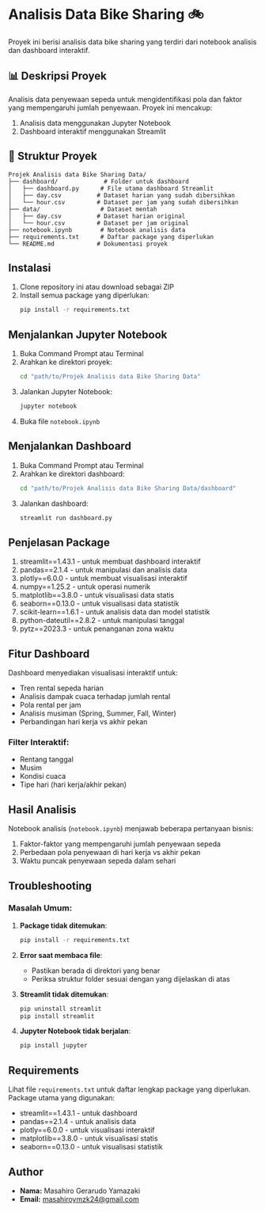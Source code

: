 # Analisis Data Bike Sharing 🚲

Proyek ini berisi analisis data bike sharing yang terdiri dari notebook analisis dan dashboard interaktif.

## 📊 Deskripsi Proyek

Analisis data penyewaan sepeda untuk mengidentifikasi pola dan faktor yang mempengaruhi jumlah penyewaan. Proyek ini mencakup:
1. Analisis data menggunakan Jupyter Notebook
2. Dashboard interaktif menggunakan Streamlit

## 📁 Struktur Proyek
```
Projek Analisis data Bike Sharing Data/
├── dashboard/             # Folder untuk dashboard
│   ├── dashboard.py      # File utama dashboard Streamlit
│   ├── day.csv          # Dataset harian yang sudah dibersihkan
│   └── hour.csv         # Dataset per jam yang sudah dibersihkan
├── data/                 # Dataset mentah
│   ├── day.csv          # Dataset harian original
│   └── hour.csv         # Dataset per jam original
├── notebook.ipynb        # Notebook analisis data
├── requirements.txt      # Daftar package yang diperlukan
└── README.md            # Dokumentasi proyek
```

## Instalasi

1. Clone repository ini atau download sebagai ZIP
2. Install semua package yang diperlukan:
   ```bash
   pip install -r requirements.txt
   ```

## Menjalankan Jupyter Notebook

1. Buka Command Prompt atau Terminal
2. Arahkan ke direktori proyek:
   ```bash
   cd "path/to/Projek Analisis data Bike Sharing Data"
   ```
3. Jalankan Jupyter Notebook:
   ```bash
   jupyter notebook
   ```
4. Buka file `notebook.ipynb`

## Menjalankan Dashboard

1. Buka Command Prompt atau Terminal
2. Arahkan ke direktori dashboard:
   ```bash
   cd "path/to/Projek Analisis data Bike Sharing Data/dashboard"
   ```
3. Jalankan dashboard:
   ```bash
   streamlit run dashboard.py
   ```

## Penjelasan Package

1. streamlit==1.43.1 - untuk membuat dashboard interaktif
2. pandas==2.1.4 - untuk manipulasi dan analisis data
3. plotly==6.0.0 - untuk membuat visualisasi interaktif
4. numpy==1.25.2 - untuk operasi numerik
5. matplotlib==3.8.0 - untuk visualisasi data statis
6. seaborn==0.13.0 - untuk visualisasi data statistik
7. scikit-learn==1.6.1 - untuk analisis data dan model statistik
8. python-dateutil==2.8.2 - untuk manipulasi tanggal
9. pytz==2023.3 - untuk penanganan zona waktu

## Fitur Dashboard

Dashboard menyediakan visualisasi interaktif untuk:
- Tren rental sepeda harian
- Analisis dampak cuaca terhadap jumlah rental
- Pola rental per jam
- Analisis musiman (Spring, Summer, Fall, Winter)
- Perbandingan hari kerja vs akhir pekan

### Filter Interaktif:
- Rentang tanggal
- Musim
- Kondisi cuaca
- Tipe hari (hari kerja/akhir pekan)

## Hasil Analisis

Notebook analisis (`notebook.ipynb`) menjawab beberapa pertanyaan bisnis:
1. Faktor-faktor yang mempengaruhi jumlah penyewaan sepeda
2. Perbedaan pola penyewaan di hari kerja vs akhir pekan
3. Waktu puncak penyewaan sepeda dalam sehari

## Troubleshooting

### Masalah Umum:

1. **Package tidak ditemukan**:
   ```bash
   pip install -r requirements.txt
   ```

2. **Error saat membaca file**:
   - Pastikan berada di direktori yang benar
   - Periksa struktur folder sesuai dengan yang dijelaskan di atas

3. **Streamlit tidak ditemukan**:
   ```bash
   pip uninstall streamlit
   pip install streamlit
   ```

4. **Jupyter Notebook tidak berjalan**:
   ```bash
   pip install jupyter
   ```

## Requirements

Lihat file `requirements.txt` untuk daftar lengkap package yang diperlukan. Package utama yang digunakan:
- streamlit==1.43.1 - untuk dashboard
- pandas==2.1.4 - untuk analisis data
- plotly==6.0.0 - untuk visualisasi interaktif
- matplotlib==3.8.0 - untuk visualisasi statis
- seaborn==0.13.0 - untuk visualisasi statistik

## Author

- **Nama:** Masahiro Gerarudo Yamazaki
- **Email:** masahiroymzk24@gmail.com
